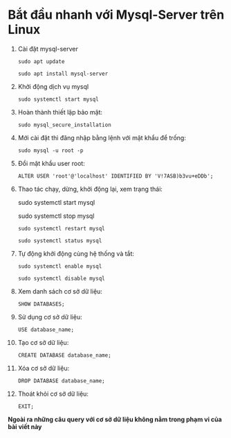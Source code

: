 
<h1>Bắt đầu nhanh với Mysql-Server trên Linux</h1>

1. Cài đặt mysql-server

       sudo apt update
    
       sudo apt install mysql-server

3. Khởi động dịch vụ mysql

       sudo systemctl start mysql


4. Hoàn thành thiết lập bảo mật:

       sudo mysql_secure_installation


5. Mới cài đặt thì đăng nhập bằng lệnh với mật khẩu để trống:

       sudo mysql -u root -p

6. Đổi mật khẩu user root:

       ALTER USER 'root'@'localhost' IDENTIFIED BY 'V!7ASB)b3vu+eDDb';

7. Thao tác chạy, dừng, khởi động lại, xem trạng thái:

      sudo systemctl start mysql

      sudo systemctl stop mysql

       sudo systemctl restart mysql

       sudo systemctl status mysql

8. Tự động khởi động cùng hệ thống và tắt:

       sudo systemctl enable mysql

       sudo systemctl disable mysql

9. Xem danh sách cơ sở dữ liệu:

       SHOW DATABASES;

10. Sử dụng cơ sở dữ liệu:

        USE database_name;

11. Tạo cơ sở dữ liệu:

        CREATE DATABASE database_name;

12. Xóa cơ sở dữ liệu:

        DROP DATABASE database_name;

13. Thoát khỏi cơ sở dữ liệu:

        EXIT;

**Ngoài ra những câu query với cơ sở dữ liệu không nằm trong phạm vi của bài viết này**

